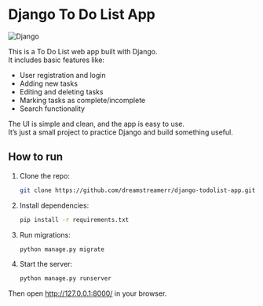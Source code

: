 # Django To Do List App
![Django](https://img.shields.io/badge/Built%20with-Django-092E20?style=for-the-badge&logo=django&logoColor=white)

This is a To Do List web app built with Django.  
It includes basic features like:

- User registration and login
- Adding new tasks
- Editing and deleting tasks
- Marking tasks as complete/incomplete
- Search functionality

The UI is simple and clean, and the app is easy to use.  
It’s just a small project to practice Django and build something useful.  

## How to run

1. Clone the repo:
   ```bash
   git clone https://github.com/dreamstreamerr/django-todolist-app.git

2. Install dependencies:
   ```bash
   pip install -r requirements.txt

3. Run migrations:
   ```bash
   python manage.py migrate

4. Start the server:
   ```bash
   python manage.py runserver

 Then open http://127.0.0.1:8000/ in your browser.
